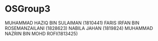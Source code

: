 # OSGroup3
MUHAMMAD HAZIQ BIN SULAIMAN (1810441) FARIS IRFAN BIN ROSEMANZAILANI (1828623) NABILA JAHAN (1819824) MUHAMMAD NAZRIN BIN MOHD ROFI(1813425)
